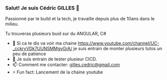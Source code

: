 ### Salut! Je suis Cédric GILLES 👋

Passionné par le build et la tech, je travaille depuis plus de 10ans dans le milieu.

Tu trouveras plusieurs buid sur du ANGULAR, C#


- 🔭 Si ca te dis va voir ma chaine https://www.youtube.com/channel/UC-_cckryVDk7UUNSMMgyGrA/ je suis entrain de monter plusieurs tutos un peu de patience
- 🌱 Je suis entrain de tester plusieur CICD.
- 📫 Comment me contacter: gilles.cedric@gmail.com
- ⚡ Fun fact: Lancement de la chaine youtube

